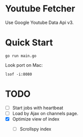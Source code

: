 # Youtube Fetcher

Use Google Youtube Data Api v3.

# Quick Start

```
go run main.go
```

Look port on Mac:
```
lsof -i:8080
```

# TODO

- [ ] Start jobs with heartbeat
- [ ] Load by Ajax on channels page.
- [X] Optimize view of index
   - [ ] Scrollspy index

